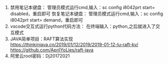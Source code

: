 1. 禁用笔记本键盘：
    管理员模式运行cmd,输入：sc config i8042prt start= disabled，重启即可
    恢复笔记本键盘：
    管理员模式运行cmd,输入：sc config i8042prt start= demand，重启即可
2. vscode交互式运行python代码方法：
    在终端输入：python,之后就进入了交互模式
3. JAVA简单项目：RAFT算法实现
    https://thinkinjava.cn/2019/01/12/2019/2019-01-12-lu-raft-kv/
    https://github.com/AprilYoLies/raft-java
4. 阿里云root密码：Dj20172021